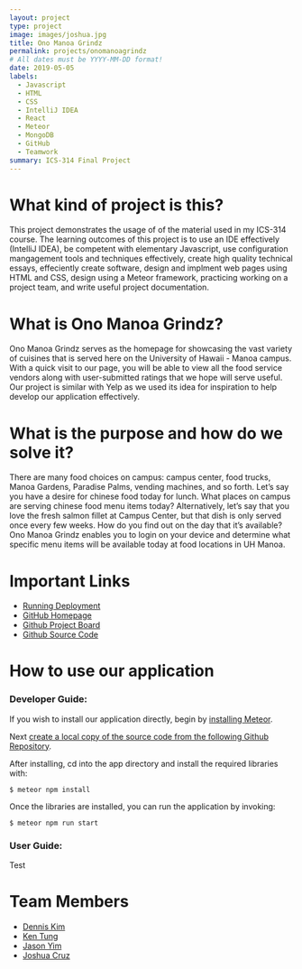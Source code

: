 ```yaml
---
layout: project
type: project
image: images/joshua.jpg
title: Ono Manoa Grindz
permalink: projects/onomanoagrindz
# All dates must be YYYY-MM-DD format!
date: 2019-05-05
labels:
  - Javascript
  - HTML
  - CSS
  - IntelliJ IDEA
  - React
  - Meteor
  - MongoDB
  - GitHub
  - Teamwork
summary: ICS-314 Final Project
---
```


# What kind of project is this?
This project demonstrates the usage of of the material used in my ICS-314 course. The learning outcomes of this project is to use an IDE effectively (IntelliJ IDEA), be competent with elementary Javascript, use configuration mangagement tools and techniques effectively, create high quality technical essays, effeciently create software, design and implment web pages using HTML and CSS, design using a Meteor framework, practicing working on a project team, and write useful project documentation.

# What is Ono Manoa Grindz?
Ono Manoa Grindz serves as the homepage for showcasing the vast variety of cuisines that is served here on the University of Hawaii - Manoa campus. With a quick visit to our page, you will be able to view all the food service vendors along with user-submitted ratings that we hope will serve useful. Our project is similar with Yelp as we used its idea for inspiration to help develop our application effectively.

# What is the purpose and how do we solve it?
There are many food choices on campus: campus center, food trucks, Manoa Gardens, Paradise Palms, vending machines, and so forth. Let’s say you have a desire for chinese food today for lunch. What places on campus are serving chinese food menu items today? Alternatively, let’s say that you love the fresh salmon fillet at Campus Center, but that dish is only served once every few weeks. How do you find out on the day that it’s available? Ono Manoa Grindz enables you to login on your device and determine what specific menu items will be available today at food locations in UH Manoa.

# Important Links
* [Running Deployment](http://onomanoagrindz.meteorapp.com)
* [GitHub Homepage](https://ono-manoa-grindz.github.io)
* [Github Project Board](https://github.com/ono-manoa-grindz/ono-manoa-grindz/projects)
* [Github Source Code](https://github.com/ono-manoa-grindz/ono-manoa-grindz)

# How to use our application

### Developer Guide:
If you wish to install our application directly, begin by [installing Meteor]( https://www.meteor.com/install).

Next [create a local copy of the source code from the following Github Repository](https://github.com/ono-manoa-grindz/ono-manoa-grindz).

After installing, cd into the app directory and install the required libraries with:

```
$ meteor npm install
```

Once the libraries are installed, you can run the application by invoking:

```
$ meteor npm run start
```

### User Guide:
Test

# Team Members
* [Dennis Kim](https://github.com/shinsa2)
* [Ken Tung](https://github.com/ken-10)
* [Jason Yim](https://github.com/jygh98)
* [Joshua Cruz](https://github.com/cruzjoshua)
